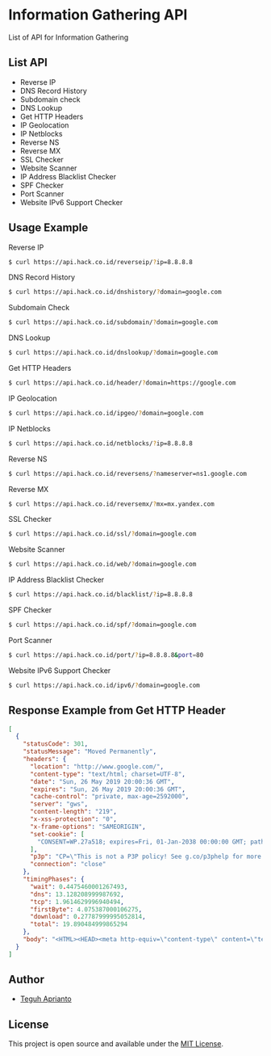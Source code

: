 # Information Gathering API
List of API for Information Gathering

## List API ##

- Reverse IP 		    
- DNS Record History 		  
- Subdomain check 	
- DNS Lookup 		    
- Get HTTP Headers  	
- IP Geolocation 	  
- IP Netblocks   	  
- Reverse NS     	  
- Reverse MX  
- SSL Checker
- Website Scanner
- IP Address Blacklist Checker
- SPF Checker
- Port Scanner
- Website IPv6 Support Checker

## Usage Example ##

Reverse IP

```bash
$ curl https://api.hack.co.id/reverseip/?ip=8.8.8.8
```

DNS Record History

```bash
$ curl https://api.hack.co.id/dnshistory/?domain=google.com
```

Subdomain Check

```bash
$ curl https://api.hack.co.id/subdomain/?domain=google.com
```

DNS Lookup

```bash
$ curl https://api.hack.co.id/dnslookup/?domain=google.com
```

Get HTTP Headers 

```bash
$ curl https://api.hack.co.id/header/?domain=https://google.com
```

IP Geolocation

```bash
$ curl https://api.hack.co.id/ipgeo/?domain=google.com
```

IP Netblocks

```bash
$ curl https://api.hack.co.id/netblocks/?ip=8.8.8.8
```

Reverse NS

```bash
$ curl https://api.hack.co.id/reversens/?nameserver=ns1.google.com
```

Reverse MX

```bash
$ curl https://api.hack.co.id/reversemx/?mx=mx.yandex.com
```

SSL Checker

```bash
$ curl https://api.hack.co.id/ssl/?domain=google.com
```

Website Scanner

```bash
$ curl https://api.hack.co.id/web/?domain=google.com
```

IP Address Blacklist Checker

```bash
$ curl https://api.hack.co.id/blacklist/?ip=8.8.8.8
```

SPF Checker

```bash
$ curl https://api.hack.co.id/spf/?domain=google.com
```

Port Scanner 

```bash
$ curl https://api.hack.co.id/port/?ip=8.8.8.8&port=80
```

Website IPv6 Support Checker

```bash
$ curl https://api.hack.co.id/ipv6/?domain=google.com
```

## Response Example from Get HTTP Header ##

```json
[
  {
    "statusCode": 301,
    "statusMessage": "Moved Permanently",
    "headers": {
      "location": "http://www.google.com/",
      "content-type": "text/html; charset=UTF-8",
      "date": "Sun, 26 May 2019 20:00:36 GMT",
      "expires": "Sun, 26 May 2019 20:00:36 GMT",
      "cache-control": "private, max-age=2592000",
      "server": "gws",
      "content-length": "219",
      "x-xss-protection": "0",
      "x-frame-options": "SAMEORIGIN",
      "set-cookie": [
        "CONSENT=WP.27a518; expires=Fri, 01-Jan-2038 00:00:00 GMT; path=/; domain=.google.com"
      ],
      "p3p": "CP=\"This is not a P3P policy! See g.co/p3phelp for more info.\"",
      "connection": "close"
    },
    "timingPhases": {
      "wait": 0.4475460001267493,
      "dns": 13.128208999987692,
      "tcp": 1.9614629996940494,
      "firstByte": 4.075387000106275,
      "download": 0.27787999995052814,
      "total": 19.890484999865294
    },
    "body": "<HTML><HEAD><meta http-equiv=\"content-type\" content=\"text/html;charset=utf-8\">\n<TITLE>301 Moved</TITLE></HEAD><BODY>\n<H1>301 Moved</H1>\nThe document has moved\n<A HREF=\"http://www.google.com/\">here</A>.\r\n</BODY></HTML>\r\n"
  }
]
```

## Author

- [Teguh Aprianto](https://teguh.co)

## License

This project is open source and available under the [MIT License](LICENSE).

